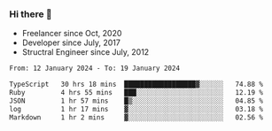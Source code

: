 ### Hi there 👋

- Freelancer since Oct, 2020
- Developer since July, 2017
- Structral Engineer since July, 2012

<!--START_SECTION:waka-->

```txt
From: 12 January 2024 - To: 19 January 2024

TypeScript   30 hrs 18 mins  ██████████████████▓░░░░░░   74.88 %
Ruby         4 hrs 55 mins   ███░░░░░░░░░░░░░░░░░░░░░░   12.19 %
JSON         1 hr 57 mins    █▒░░░░░░░░░░░░░░░░░░░░░░░   04.85 %
log          1 hr 17 mins    ▓░░░░░░░░░░░░░░░░░░░░░░░░   03.18 %
Markdown     1 hr 2 mins     ▓░░░░░░░░░░░░░░░░░░░░░░░░   02.56 %
```

<!--END_SECTION:waka-->
